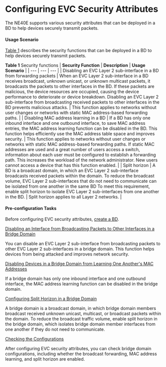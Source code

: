 Configuring EVC Security Attributes
===================================

The NE40E supports various security attributes that can be deployed in a BD to help devices securely transmit packets.

#### Usage Scenario

[Table 1](#EN-US_TASK_0172363377__tab_4) describes the security functions that can be deployed in a BD to help devices securely transmit packets.

**Table 1** Security functions
| **Security Function** | **Description** | **Usage Scenario** |
| --- | --- | --- |
| Disabling an EVC Layer 2 sub-interface in a BD from forwarding packets | When an EVC Layer 2 sub-interface in a BD receives broadcast, unknown unicast, or unknown multicast packets, it broadcasts the packets to other interfaces in the BD.  If these packets are malicious, the device resources are occupied, causing the device performance to deteriorate or device breakdown. Disabling an EVC Layer 2 sub-interface from broadcasting received packets to other interfaces in the BD prevents malicious attacks. | This function applies to networks without user changes or networks with static MAC address-based forwarding paths. |
| Disabling MAC address learning in a BD | If a BD has only one inbound interface and one outbound interface, to save MAC address entries, the MAC address learning function can be disabled in the BD.  This function helps efficiently use the MAC address table space and improves security. | This function applies to networks without user changes or networks with static MAC address-based forwarding paths.  If static MAC addresses are used and a great number of users access a switch, information about each user must be configured to establish a forwarding path. This increases the workload of the network administrator. New users cannot access a device that has this function enabled. |
| Split horizon | A BD is a broadcast domain, in which an EVC Layer 2 sub-interface broadcasts received packets within the domain. To reduce the broadcast volume, EVC Layer 2 sub-interfaces that do not need to communicate can be isolated from one another in the same BD To meet this requirement, enable split horizon to isolate EVC Layer 2 sub-interfaces from one another in the BD. | Split horizon applies to all Layer 2 networks. |

#### Pre-configuration Tasks

Before configuring EVC security attributes, [create a BD](dc_vrp_evc_cfg_0004.html).



[Disabling an Interface from Broadcasting Packets to Other Interfaces in a Bridge Domain](../../../../software/nev8r10_vrpv8r16/user/vrp/dc_vrp_evc_cfg_0013.html)

You can disable an EVC Layer 2 sub-interface from broadcasting packets to other EVC Layer 2 sub-interfaces in a bridge domain. This function helps devices from being attacked and improves network security.

[Disabling Devices in a Bridge Domain from Learning One Another's MAC Addresses](../../../../software/nev8r10_vrpv8r16/user/vrp/dc_vrp_evc_cfg_0014.html)

If a bridge domain has only one inbound interface and one outbound interface, the MAC address learning function can be disabled in the bridge domain.

[Configuring Split Horizon in a Bridge Domain](../../../../software/nev8r10_vrpv8r16/user/vrp/dc_vrp_evc_cfg_0021.html)

A bridge domain is a broadcast domain, in which bridge domain members broadcast received unknown unicast, multicast, or broadcast packets within the domain. To reduce the broadcast traffic volume, enable split horizon in the bridge domain, which isolates bridge domain member interfaces from one another if they do not need to communicate.

[Checking the Configurations](../../../../software/nev8r10_vrpv8r16/user/vrp/dc_vrp_evc_cfg_0022.html)

After configuring EVC security attributes, you can check bridge domain configurations, including whether the broadcast forwarding, MAC address learning, and split horizon are enabled.